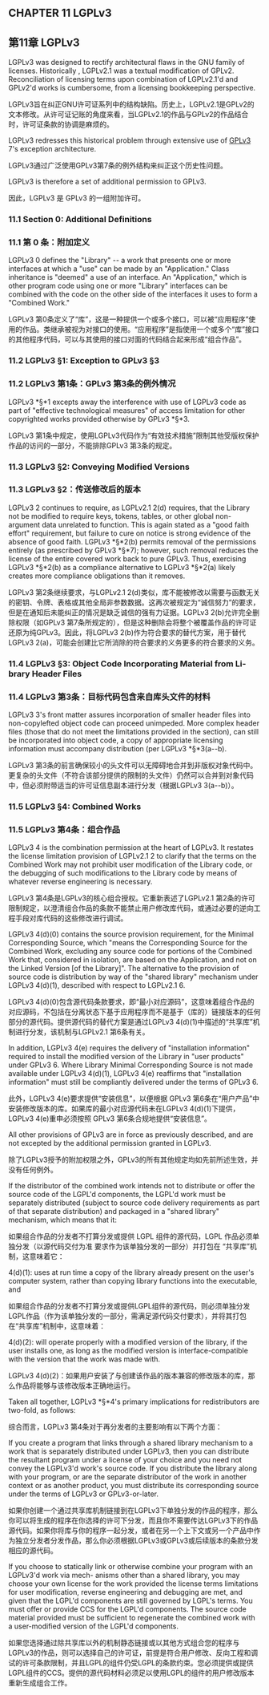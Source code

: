 
## CHAPTER 11 LGPLv3

## 第11章 LGPLv3

LGPLv3 was designed to rectify architectural flaws in the GNU family of licenses. Historically , LGPLv2.1 was a textual modification of GPLv2. Reconciliation of licensing terms upon combination of LGPLv2.1'd and GPLv2'd works is cumbersome, from a licensing bookkeeping perspective.

LGPLv3旨在纠正GNU许可证系列中的结构缺陷。历史上，LGPLv2.1是GPLv2的文本修改。从许可证记账的角度来看，当LGPLv2.1的作品与GPLv2的作品结合时，许可证条款的协调是麻烦的。

LGPLv3 redresses this historical problem through extensive use of [GPLv3](#gplv3-7-additional-permissions) 7's exception architecture.

LGPLv3通过广泛使用GPLv3第7条的例外结构来纠正这个历史性问题。

LGPLv3 is therefore a set of additional permission to GPLv3.

因此，LGPLv3 是 GPLv3 的一组附加许可。

### 11.1 Section 0: Additional Definitions

### 11.1 第 0 条：附加定义

LGPLv3 0 defines the "Library" -- a work that presents one or more interfaces at which a "use" can be made by an "Application." Class inheritance is "deemed" a use of an interface. An "Application," which is other program code using one or more "Library" interfaces can be combined with the code on the other side of the interfaces it uses to form a "Combined Work."

LGPLv3 第0条定义了“库”，这是一种提供一个或多个接口，可以被“应用程序”使用的作品。类继承被视为对接口的使用。“应用程序”是指使用一个或多个“库”接口的其他程序代码，可以与其使用的接口对面的代码结合起来形成“组合作品”。

### 11.2 LGPLv3 §1: Exception to GPLv3 §3

### 11.2 LGPLv3 第1条：GPLv3 第3条的例外情况

LGPLv3 *§*1 excepts away the interference with use of LGPLv3 code as part of "effective technological measures" of access limitation for other copyrighted works provided otherwise by GPLv3 *§*3.

LGPLv3 第1条中规定，使用LGPLv3代码作为“有效技术措施”限制其他受版权保护作品的访问的一部分，不能排除GPLv3 第3条的规定。

### 11.3  LGPLv3 §2: Conveying Modified Versions

### 11.3 LGPLv3 §2：传送修改后的版本

LGPLv3 2 continues to require, as LGPLv2.1 2(d) requires, that the Library not be modified to require keys, tokens, tables, or other global non-argument data unrelated to function. This is again stated as a "good faith effort" requirement, but failure to cure on notice is strong evidence of the absence of good faith. LGPLv3 *§*2(b) permits removal of the permissions entirely (as prescribed by GPLv3 *§*7); however, such removal reduces the license of the entire covered work back to pure GPLv3. Thus, exercising LGPLv3 *§*2(b) as a compliance alternative to LGPLv3 *§*2(a) likely creates more compliance obligations than it removes.

LGPLv3 第2条继续要求，与LGPLv2.1 2(d)类似，库不能被修改以需要与函数无关的密钥、令牌、表格或其他全局非参数数据。这再次被规定为“诚信努力”的要求，但是在通知后未能纠正的情况是缺乏诚信的强有力证据。LGPLv3 2(b)允许完全删除权限（如GPLv3 第7条所规定的），但是这种删除会将整个被覆盖作品的许可证还原为纯GPLv3。因此，将LGPLv3 2(b)作为符合要求的替代方案，用于替代LGPLv3 2(a)，可能会创建比它所消除的符合要求的义务更多的符合要求的义务。

### 11.4 LGPLv3 §3: Object Code Incorporating Material from Li- brary Header Files

### 11.4 LGPLv3 第3条：目标代码包含来自库头文件的材料

LGPLv3 3's front matter assures incorporation of smaller header files into non-copylefted object code can proceed unimpeded. More complex header files (those that do not meet the limitations provided in the section), can still be incorporated into object code, a copy of appropriate licensing information must accompany distribution (per LGPLv3 *§*3(a--b).

LGPLv3 第3条的前言确保较小的头文件可以无障碍地合并到非版权对象代码中。更复杂的头文件（不符合该部分提供的限制的头文件）仍然可以合并到对象代码中，但必须附带适当的许可证信息副本进行分发（根据LGPLv3 3(a--b)）。

### 11.5 LGPLv3 §4: Combined Works

### 11.5 LGPLv3 第4条：组合作品

LGPLv3 4 is the combination permission at the heart of LGPLv3. It restates the license limitation provision of LGPLv2.1 2 to clarify that the terms on the Combined Work may not prohibit user modification of the Library code, or the debugging of such modifications to the Library code by means of whatever reverse engineering is necessary.

LGPLv3 第4条是LGPLv3的核心组合授权。它重新表述了LGPLv2.1 第2条的许可限制规定，以澄清组合作品的条款不能禁止用户修改库代码，或通过必要的逆向工程手段对库代码的这些修改进行调试。

LGPLv3 4(d)(0) contains the source provision requirement, for the Minimal Corresponding Source, which "means the Corresponding Source for the Combined Work, excluding any source code for portions of the Combined Work that, considered in isolation, are based on the Application, and not on the Linked Version \[of the Library\]". The alternative to the provision of source code is distribution by way of the "shared library" mechanism under LGPLv3 4(d)(1), described with respect to LGPLv2.1 6.

LGPLv3 4(d)(0)包含源代码条款要求，即“最小对应源码”，这意味着组合作品的对应源码，不包括在分离状态下基于应用程序而不是基于（库的）链接版本的任何部分的源代码。提供源代码的替代方案是通过LGPLv3 4(d)(1)中描述的“共享库”机制进行分发，该机制与LGPLv2.1 第6条有关。

In addition, LGPLv3 4(e) requires the delivery of "installation information" required to install the modified version of the Library in "user products" under GPLv3 6. Where Library Minimal Corresponding Source is not made available under LGPLv3 4(d)(1), LGPLv3 4(e) reaffirms that "installation information" must still be compliantly delivered under the terms of GPLv3 6.

此外，LGPLv3 4(e)要求提供“安装信息”，以便根据 GPLv3 第6条在“用户产品”中安装修改版本的库。如果库的最小对应源代码未在LGPLv3 4(d)(1)下提供，LGPLv3 4(e)重申必须按照 GPLv3 第6条合规地提供“安装信息”。

All other provisions of GPLv3 are in force as previously described, and are not excepted by the additional permission granted in LGPLv3.

除了LGPLv3授予的附加权限之外，GPLv3的所有其他规定均如先前所述生效，并没有任何例外。

If the distributor of the combined work intends not to distribute or offer the source code of the LGPL'd components, the LGPL'd work must be separately distributed (subject to source code delivery requirements as part of that separate distribution) and packaged in a "shared library" mechanism, which means that it:

如果组合作品的分发者不打算分发或提供 LGPL 组件的源代码，LGPL 作品必须单独分发（以源代码交付为准 要求作为该单独分发的一部分）并打包在 “共享库”机制，这意味着它：

4(d)(1): uses at run time a copy of the library already present on the user's computer system, rather than copying library functions into the executable, and

如果组合作品的分发者不打算分发或提供LGPL组件的源代码，则必须单独分发LGPL作品（作为该单独分发的一部分，需满足源代码交付要求），并将其打包在“共享库”机制中，这意味着：

4(d)(2): will operate properly with a modified version of the library, if the user installs one, as long as the modified version is interface-compatible with the version that the work was made with.

LGPLv3 4(d)(2)：如果用户安装了与创建该作品的版本兼容的修改版本的库，那么作品将能够与该修改版本正确地运行。

Taken all together, LGPLv3 *§*4's primary implications for redistributors are two-fold, as follows:

综合而言，LGPLv3 第4条对于再分发者的主要影响有以下两个方面：

If you create a program that links through a shared library mechanism to a work that is separately distributed under LGPLv3, then you can distribute the resultant program under a license of your choice and you need not convey the LGPLv3'd work's source code. If you distribute the library along with your program, or are the separate distributor of the work in another context or as another product, you must distribute its corresponding source under the terms of LGPLv3 or GPLv3-or-later.

如果你创建一个通过共享库机制链接到在LGPLv3下单独分发的作品的程序，那么你可以将生成的程序在你选择的许可下分发，而且你不需要传达LGPLv3下的作品源代码。如果你将库与你的程序一起分发，或者在另一个上下文或另一个产品中作为独立分发者分发作品，那么你必须根据LGPLv3或GPLv3或后续版本的条款分发相应的源代码。

If you choose to statically link or otherwise combine your program with an LGPLv3'd work via mech- anisms other than a shared library, you may choose your own license for the work provided the license terms limitations for user modification, reverse engineering and debugging are met, and given that the LGPL'd components are still governed by LGPL's terms. You must offer or provide CCS for the LGPL'd components. The source code material provided must be sufficient to regenerate the combined work with a user-modified version of the LGPL'd components.

如果您选择通过除共享库以外的机制静态链接或以其他方式组合您的程序与LGPLv3的作品，则可以选择自己的许可证，前提是符合用户修改、反向工程和调试的许可条款限制，并且LGPL的组件仍受LGPL的条款约束。您必须提供或提供LGPL组件的CCS。提供的源代码材料必须足以使用LGPL的组件的用户修改版本重新生成组合工作。
